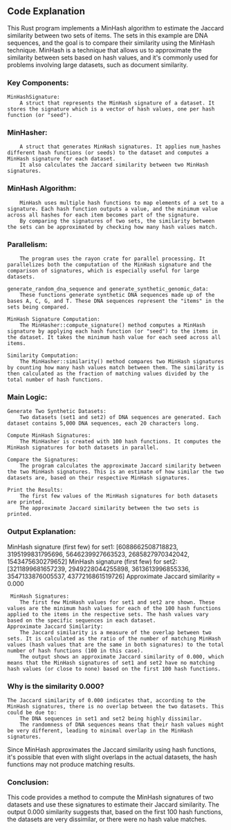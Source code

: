 ## Code Explanation

This Rust program implements a MinHash algorithm to estimate the Jaccard similarity between two sets of items. The sets in this example are DNA sequences, and the goal is to compare their similarity using the MinHash technique. MinHash is a technique that allows us to approximate the similarity between sets based on hash values, and it's commonly used for problems involving large datasets, such as document similarity.
###  Key Components:

    MinHashSignature:
        A struct that represents the MinHash signature of a dataset. It stores the signature which is a vector of hash values, one per hash function (or "seed").

  ###  MinHasher:
        A struct that generates MinHash signatures. It applies num_hashes different hash functions (or seeds) to the dataset and computes a MinHash signature for each dataset.
        It also calculates the Jaccard similarity between two MinHash signatures.

 ###   MinHash Algorithm:
        MinHash uses multiple hash functions to map elements of a set to a signature. Each hash function outputs a value, and the minimum value across all hashes for each item becomes part of the signature.
        By comparing the signatures of two sets, the similarity between the sets can be approximated by checking how many hash values match.

   ### Parallelism:
        The program uses the rayon crate for parallel processing. It parallelizes both the computation of the MinHash signature and the comparison of signatures, which is especially useful for large datasets.

    generate_random_dna_sequence and generate_synthetic_genomic_data:
        These functions generate synthetic DNA sequences made up of the bases A, C, G, and T. These DNA sequences represent the "items" in the sets being compared.

    MinHash Signature Computation:
        The MinHasher::compute_signature() method computes a MinHash signature by applying each hash function (or "seed") to the items in the dataset. It takes the minimum hash value for each seed across all items.

    Similarity Computation:
        The MinHasher::similarity() method compares two MinHash signatures by counting how many hash values match between them. The similarity is then calculated as the fraction of matching values divided by the total number of hash functions.

### Main Logic:

    Generate Two Synthetic Datasets:
        Two datasets (set1 and set2) of DNA sequences are generated. Each dataset contains 5,000 DNA sequences, each 20 characters long.

    Compute MinHash Signatures:
        The MinHasher is created with 100 hash functions. It computes the MinHash signatures for both datasets in parallel.

    Compare the Signatures:
        The program calculates the approximate Jaccard similarity between the two MinHash signatures. This is an estimate of how similar the two datasets are, based on their respective MinHash signatures.

    Print the Results:
        The first few values of the MinHash signatures for both datasets are printed.
        The approximate Jaccard similarity between the two sets is printed.

### Output Explanation:

MinHash signature (first few) for set1: [6088662508718823, 3195199831795696, 5646239927663523, 2685827970342042, 1543475630279652]
MinHash signature (first few) for set2: [3211899681657239, 2949228044255898, 3613613996855336, 3547133876005537, 4377216861519726]
Approximate Jaccard similarity = 0.000

     MinHash Signatures:
        The first few MinHash values for set1 and set2 are shown. These values are the minimum hash values for each of the 100 hash functions applied to the items in the respective sets. The hash values vary based on the specific sequences in each dataset.
    Approximate Jaccard Similarity:
        The Jaccard similarity is a measure of the overlap between two sets. It is calculated as the ratio of the number of matching MinHash values (hash values that are the same in both signatures) to the total number of hash functions (100 in this case).
        The output shows an approximate Jaccard similarity of 0.000, which means that the MinHash signatures of set1 and set2 have no matching hash values (or close to none) based on the first 100 hash functions.

### Why is the similarity 0.000?

    The Jaccard similarity of 0.000 indicates that, according to the MinHash signatures, there is no overlap between the two datasets. This could be due to:
        The DNA sequences in set1 and set2 being highly dissimilar.
        The randomness of DNA sequences means that their hash values might be very different, leading to minimal overlap in the MinHash signatures.

Since MinHash approximates the Jaccard similarity using hash functions, it's possible that even with slight overlaps in the actual datasets, the hash functions may not produce matching results.
### Conclusion:

This code provides a method to compute the MinHash signatures of two datasets and use these signatures to estimate their Jaccard similarity. The output 0.000 similarity suggests that, based on the first 100 hash functions, the datasets are very dissimilar, or there were no hash value matches.
